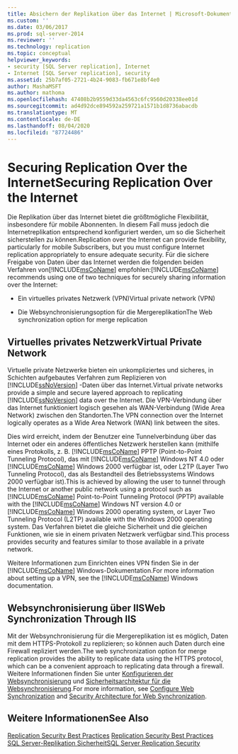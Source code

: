 ```yaml
---
title: Absichern der Replikation über das Internet | Microsoft-Dokumentation
ms.custom: ''
ms.date: 03/06/2017
ms.prod: sql-server-2014
ms.reviewer: ''
ms.technology: replication
ms.topic: conceptual
helpviewer_keywords:
- security [SQL Server replication], Internet
- Internet [SQL Server replication], security
ms.assetid: 25b7af05-2721-4b24-9083-fb671e8bf4e0
author: MashaMSFT
ms.author: mathoma
ms.openlocfilehash: 47408b2b9559d33da4563c6fc9560d20338ee01d
ms.sourcegitcommit: ad4d92dce894592a259721a1571b1d8736abacdb
ms.translationtype: MT
ms.contentlocale: de-DE
ms.lasthandoff: 08/04/2020
ms.locfileid: "87724486"
---
```

# <a name="securing-replication-over-the-internet"></a><span data-ttu-id="71d29-102">Securing Replication Over the Internet</span><span class="sxs-lookup"><span data-stu-id="71d29-102">Securing Replication Over the Internet</span></span>
  <span data-ttu-id="71d29-103">Die Replikation über das Internet bietet die größtmögliche Flexibilität, insbesondere für mobile Abonnenten. In diesem Fall muss jedoch die Internetreplikation entsprechend konfiguriert werden, um so die Sicherheit sicherstellen zu können.</span><span class="sxs-lookup"><span data-stu-id="71d29-103">Replication over the Internet can provide flexibility, particularly for mobile Subscribers, but you must configure Internet replication appropriately to ensure adequate security.</span></span> <span data-ttu-id="71d29-104">Für die sichere Freigabe von Daten über das Internet werden die folgenden beiden Verfahren von[!INCLUDE[msCoName](../../../includes/msconame-md.md)] empfohlen:</span><span class="sxs-lookup"><span data-stu-id="71d29-104">[!INCLUDE[msCoName](../../../includes/msconame-md.md)] recommends using one of two techniques for securely sharing information over the Internet:</span></span>  
  
-   <span data-ttu-id="71d29-105">Ein virtuelles privates Netzwerk (VPN)</span><span class="sxs-lookup"><span data-stu-id="71d29-105">Virtual private network (VPN)</span></span>  
  
-   <span data-ttu-id="71d29-106">Die Websynchronisierungsoption für die Mergereplikation</span><span class="sxs-lookup"><span data-stu-id="71d29-106">The Web synchronization option for merge replication</span></span>  
  
## <a name="virtual-private-network"></a><span data-ttu-id="71d29-107">Virtuelles privates Netzwerk</span><span class="sxs-lookup"><span data-stu-id="71d29-107">Virtual Private Network</span></span>  
 <span data-ttu-id="71d29-108">Virtuelle private Netzwerke bieten ein unkompliziertes und sicheres, in Schichten aufgebautes Verfahren zum Replizieren von [!INCLUDE[ssNoVersion](../../../includes/ssnoversion-md.md)] -Daten über das Internet.</span><span class="sxs-lookup"><span data-stu-id="71d29-108">Virtual private networks provide a simple and secure layered approach to replicating [!INCLUDE[ssNoVersion](../../../includes/ssnoversion-md.md)] data over the Internet.</span></span> <span data-ttu-id="71d29-109">Die VPN-Verbindung über das Internet funktioniert logisch gesehen als WAN-Verbindung (Wide Area Network) zwischen den Standorten.</span><span class="sxs-lookup"><span data-stu-id="71d29-109">The VPN connection over the Internet logically operates as a Wide Area Network (WAN) link between the sites.</span></span>  
  
 <span data-ttu-id="71d29-110">Dies wird erreicht, indem der Benutzer eine Tunnelverbindung über das Internet oder ein anderes öffentliches Netzwerk herstellen kann (mithilfe eines Protokolls, z. B. [!INCLUDE[msCoName](../../../includes/msconame-md.md)] PPTP (Point-to-Point Tunneling Protocol), das mit [!INCLUDE[msCoName](../../../includes/msconame-md.md)] Windows NT 4.0 oder [!INCLUDE[msCoName](../../../includes/msconame-md.md)] Windows 2000 verfügbar ist, oder L2TP (Layer Two Tunneling Protocol), das als Bestandteil des Betriebssystems Windows 2000 verfügbar ist).</span><span class="sxs-lookup"><span data-stu-id="71d29-110">This is achieved by allowing the user to tunnel through the Internet or another public network using a protocol such as [!INCLUDE[msCoName](../../../includes/msconame-md.md)] Point-to-Point Tunneling Protocol (PPTP) available with the [!INCLUDE[msCoName](../../../includes/msconame-md.md)] Windows NT version 4.0 or [!INCLUDE[msCoName](../../../includes/msconame-md.md)] Windows 2000 operating system, or Layer Two Tunneling Protocol (L2TP) available with the Windows 2000 operating system.</span></span> <span data-ttu-id="71d29-111">Das Verfahren bietet die gleiche Sicherheit und die gleichen Funktionen, wie sie in einem privaten Netzwerk verfügbar sind.</span><span class="sxs-lookup"><span data-stu-id="71d29-111">This process provides security and features similar to those available in a private network.</span></span>  
  
 <span data-ttu-id="71d29-112">Weitere Informationen zum Einrichten eines VPN finden Sie in der [!INCLUDE[msCoName](../../../includes/msconame-md.md)] Windows-Dokumentation.</span><span class="sxs-lookup"><span data-stu-id="71d29-112">For more information about setting up a VPN, see the [!INCLUDE[msCoName](../../../includes/msconame-md.md)] Windows documentation.</span></span>  
  
## <a name="web-synchronization-through-iis"></a><span data-ttu-id="71d29-113">Websynchronisierung über IIS</span><span class="sxs-lookup"><span data-stu-id="71d29-113">Web Synchronization Through IIS</span></span>  
 <span data-ttu-id="71d29-114">Mit der Websynchronisierung für die Mergereplikation ist es möglich, Daten mit dem HTTPS-Protokoll zu replizieren; so können auch Daten durch eine Firewall repliziert werden.</span><span class="sxs-lookup"><span data-stu-id="71d29-114">The web synchronization option for merge replication provides the ability to replicate data using the HTTPS protocol, which can be a convenient approach to replicating data through a firewall.</span></span> <span data-ttu-id="71d29-115">Weitere Informationen finden Sie unter [Konfigurieren der Websynchronisierung](../configure-web-synchronization.md) und [Sicherheitsarchitektur für die Websynchronisierung](security-architecture-for-web-synchronization.md).</span><span class="sxs-lookup"><span data-stu-id="71d29-115">For more information, see [Configure Web Synchronization](../configure-web-synchronization.md) and [Security Architecture for Web Synchronization](security-architecture-for-web-synchronization.md).</span></span>  
  
## <a name="see-also"></a><span data-ttu-id="71d29-116">Weitere Informationen</span><span class="sxs-lookup"><span data-stu-id="71d29-116">See Also</span></span>  
 <span data-ttu-id="71d29-117">[Replication Security Best Practices](replication-security-best-practices.md) </span><span class="sxs-lookup"><span data-stu-id="71d29-117">[Replication Security Best Practices](replication-security-best-practices.md) </span></span>  
 [<span data-ttu-id="71d29-118">SQL Server-Replikation Sicherheit</span><span class="sxs-lookup"><span data-stu-id="71d29-118">SQL Server Replication Security</span></span>](view-and-modify-replication-security-settings.md)  
  
  
